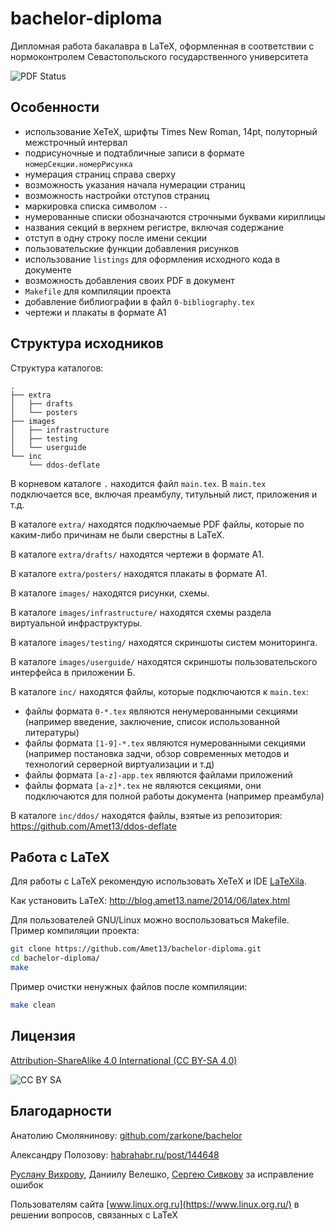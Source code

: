bachelor-diploma
================
Дипломная работа бакалавра в LaTeX, оформленная в соответствии с нормоконтролем Севастопольского государственного университета

![PDF Status](https://www.sharelatex.com/github/repos/Amet13/bachelor-diploma/builds/latest/badge.svg)

Особенности
-----------
* использование XeTeX, шрифты Times New Roman, 14pt, полуторный межстрочный интервал
* подрисуночные и подтабличные записи в формате `номерСекции.номерРисунка`
* нумерация страниц справа сверху
* возможность указания начала нумерации страниц
* возможность настройки отступов страниц
* маркировка списка символом `--`
* нумерованные списки обозначаются строчными буквами кириллицы
* названия секций в верхнем регистре, включая содержание
* отступ в одну строку после имени секции
* пользовательские функции добавления рисунков
* использование `listings` для оформления исходного кода в документе
* возможность добавления своих PDF в документ
* `Makefile` для компиляции проекта
* добавление библиографии в файл `0-bibliography.tex`
* чертежи и плакаты в формате А1

Структура исходников
--------------------
Структура каталогов:
```
.
├── extra
│   ├── drafts
│   └── posters
├── images
│   ├── infrastructure
│   ├── testing
│   └── userguide
└── inc
    └── ddos-deflate
```

В корневом каталоге `.` находится файл `main.tex`.
В `main.tex` подключается все, включая преамбулу, титульный лист, приложения и т.д.

В каталоге `extra/` находятся подключаемые PDF файлы, которые по каким-либо причинам не были сверстны в LaTeX.

В каталоге `extra/drafts/` находятся чертежи в формате А1.

В каталоге `extra/posters/` находятся плакаты в формате А1.

В каталоге `images/` находятся рисунки, схемы.

В каталоге `images/infrastructure/` находятся схемы раздела виртуальной инфраструктуры.

В каталоге `images/testing/` находятся скриншоты систем мониторинга.

В каталоге `images/userguide/` находятся скриншоты пользовательского интерфейса в приложении Б.

В каталоге `inc/` находятся файлы, которые подключаются к `main.tex`:
* файлы формата `0-*.tex` являются ненумерованными секциями (например введение, заключение, список использованной литературы)
* файлы формата `[1-9]-*.tex` являются нумерованными секциями (например постановка задчи, обзор современных методов и технологий серверной виртуализации и т.д)
* файлы формата `[a-z]-app.tex` являются файлами приложений
* файлы формата `[a-z]*.tex` не являются секциями, они подключаются для полной работы документа (например преамбула)

В каталоге `inc/ddos/` находятся файлы, взятые из репозитория: https://github.com/Amet13/ddos-deflate

Работа с LaTeX
--------------
Для работы с LaTeX рекомендую использовать XeTeX и IDE [LaTeXila](https://wiki.gnome.org/Apps/LaTeXila).

Как установить LaTeX: http://blog.amet13.name/2014/06/latex.html

Для пользователей GNU/Linux можно воспользоваться Makefile.
Пример компиляции проекта:
```bash
git clone https://github.com/Amet13/bachelor-diploma.git
cd bachelor-diploma/
make
```
Пример очистки ненужных файлов после компиляции:
```bash
make clean
```

Лицензия
--------
[Attribution-ShareAlike 4.0 International (CC BY-SA 4.0)](http://creativecommons.org/licenses/by-sa/4.0/deed.ru)

![CC BY SA](https://licensebuttons.net/l/by-sa/4.0/88x31.png)

Благодарности
-------------
Анатолию Смолянинову: [github.com/zarkone/bachelor](https://github.com/zarkone/bachelor)

Александру Полозову: [habrahabr.ru/post/144648](http://habrahabr.ru/post/144648/)

[Руслану Вихрову](http://defuze.cc.ua), Даниилу Велешко, [Сергею Сивкову](https://github.com/SerjSivkov) за исправление ошибок

Пользователям сайта [www.linux.org.ru](https://www.linux.org.ru/) в решении вопросов, связанных с LaTeX

